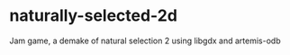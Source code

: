 naturally-selected-2d
=====================

Jam game, a demake of natural selection 2 using libgdx and artemis-odb
